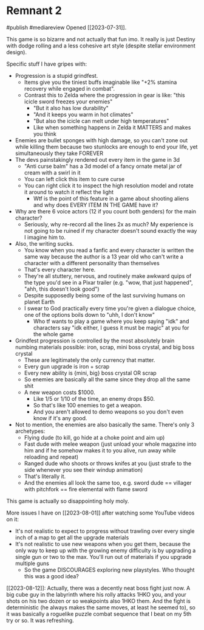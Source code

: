 # Remnant 2
#publish
#mediareview 
Opened [[2023-07-31]].

This game is so bizarre and not actually that fun imo. It really is just Destiny with dodge rolling and a less cohesive art style (despite stellar environment design).

Specific stuff I have gripes with:
- Progression is a stupid grindfest.
	- Items give you the tiniest buffs imaginable like "+2% stamina recovery while engaged in combat".
	- Contrast this to Zelda where the progression in gear is like: "this icicle sword freezes your enemies"
		- "But it also has low durability"
		- "And it keeps you warm in hot climates"
		- "But also the icicle can melt under high temperatures"
		- Like when something happens in Zelda it MATTERS and makes you think
- Enemies are bullet sponges with high damage, so you can't zone out while killing them because two stunlocks are enough to end your life, yet simultaneously they take FOREVER
- The devs painstakingly rendered out every item in the game in 3d
	- "Anti curse balm" has a 3d model of a fancy ornate metal jar of cream with a swirl in it
	- You can left click this item to cure curse
	- You can right click it to inspect the high resolution model and rotate it around to watch it reflect the light
		- Wtf is the point of this feature in a game about shooting aliens and why does EVERY ITEM IN THE GAME have it?
- Why are there 6 voice actors (12 if you count both genders) for the main character?
	- Seriously, why re-record all the lines 2x as much? My experience is not going to be ruined if my character doesn't sound exactly the way I imagine him to.
- Also, the writing sucks.
	- You know when you read a fanfic and every character is written the same way because the author is a 13 year old who can't write a character with a different personality than themselves
	- That's every character here.
	- They're all stuttery, nervous, and routinely make awkward quips of the type you'd see in a Pixar trailer (e.g. "wow, that just happened", "ahh, this doesn't look good")
	- Despite supposedly being some of the last surviving humans on planet Earth
	- I swear to God practically every time you're given a dialogue choice, one of the options boils down to "uhh, I don't know"
		- Who tf wants to play a game where you keep saying "idk" and characters say "idk either, I guess it must be magic" at you for the whole game
- Grindfest progression is controlled by the most absolutely brain numbing materials possible: iron, scrap, mini boss crystal, and big boss crystal
	- These are legitimately the only currency that matter.
	- Every gun upgrade is iron + scrap
	- Every new ability is {mini, big} boss crystal OR scrap
	- So enemies are basically all the same since they drop all the same shit
	- A new weapon costs $1000.
		- Like 1/5 or 1/10 of the time, an enemy drops $50.
		- So that's like 100 enemies to get a weapon.
		- And you aren't allowed to demo weapons so you don't even know if it's any good.
- Not to mention, the enemies are also basically the same. There's only 3 archetypes:
	- Flying dude (to kill, go hide at a choke point and aim up)
	- Fast dude with melee weapon (just unload your whole magazine into him and if he somehow makes it to you alive, run away while reloading and repeat)
	- Ranged dude who shoots or throws knifes at you (just strafe to the side whenever you see their windup animation)
	- That's literally it.
	- And the enemies all look the same too, e.g. sword dude == villager with pitchfork == fire elemental with flame sword

This game is actually so disappointing holy moly.


More issues I have on [[2023-08-01]] after watching some YouTube videos on it:
- It's not realistic to expect to progress without trawling over every single inch of a map to get all the upgrade materials
- It's not realistic to use new weapons when you get them, because the only way to keep up with the growing enemy difficulty is by upgrading a single gun or two to the max. You'll run out of materials if you upgrade multiple guns
	- So the game DISCOURAGES exploring new playstyles. Who thought this was a good idea?


[[2023-08-12]]: Actually, there was a decently neat boss fight just now. A big cube guy in the labyrinth where his rolly attacks 1HKO you, and your shots on his two dozen or so weakpoints also 1HKO them. And the fight is deterministic (he always makes the same moves, at least he seemed to), so it was basically a roguelike puzzle combat sequence that I beat on my 5th try or so. It was refreshing.
